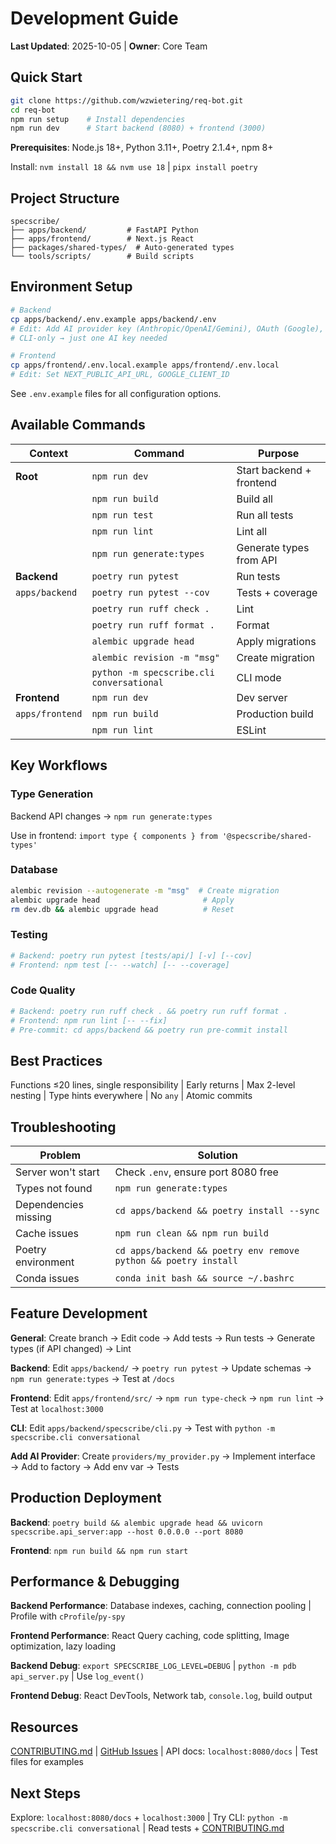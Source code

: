 # Development Guide

**Last Updated**: 2025-10-05 | **Owner**: Core Team

## Quick Start

```bash
git clone https://github.com/wzwietering/req-bot.git
cd req-bot
npm run setup    # Install dependencies
npm run dev      # Start backend (8080) + frontend (3000)
```

**Prerequisites**: Node.js 18+, Python 3.11+, Poetry 2.1.4+, npm 8+

Install: `nvm install 18 && nvm use 18` | `pipx install poetry`

## Project Structure

```
specscribe/
├── apps/backend/         # FastAPI Python
├── apps/frontend/        # Next.js React
├── packages/shared-types/  # Auto-generated types
└── tools/scripts/        # Build scripts
```

## Environment Setup

```bash
# Backend
cp apps/backend/.env.example apps/backend/.env
# Edit: Add AI provider key (Anthropic/OpenAI/Gemini), OAuth (Google), JWT secret
# CLI-only → just one AI key needed

# Frontend
cp apps/frontend/.env.local.example apps/frontend/.env.local
# Edit: Set NEXT_PUBLIC_API_URL, GOOGLE_CLIENT_ID
```

See `.env.example` files for all configuration options.

## Available Commands

| Context | Command | Purpose |
|---------|---------|---------|
| **Root** | `npm run dev` | Start backend + frontend |
| | `npm run build` | Build all |
| | `npm run test` | Run all tests |
| | `npm run lint` | Lint all |
| | `npm run generate:types` | Generate types from API |
| **Backend** | `poetry run pytest` | Run tests |
| `apps/backend` | `poetry run pytest --cov` | Tests + coverage |
| | `poetry run ruff check .` | Lint |
| | `poetry run ruff format .` | Format |
| | `alembic upgrade head` | Apply migrations |
| | `alembic revision -m "msg"` | Create migration |
| | `python -m specscribe.cli conversational` | CLI mode |
| **Frontend** | `npm run dev` | Dev server |
| `apps/frontend` | `npm run build` | Production build |
| | `npm run lint` | ESLint |

## Key Workflows

### Type Generation
Backend API changes → `npm run generate:types`

Use in frontend: `import type { components } from '@specscribe/shared-types'`

### Database
```bash
alembic revision --autogenerate -m "msg"  # Create migration
alembic upgrade head                       # Apply
rm dev.db && alembic upgrade head          # Reset
```

### Testing
```bash
# Backend: poetry run pytest [tests/api/] [-v] [--cov]
# Frontend: npm test [-- --watch] [-- --coverage]
```

### Code Quality
```bash
# Backend: poetry run ruff check . && poetry run ruff format .
# Frontend: npm run lint [-- --fix]
# Pre-commit: cd apps/backend && poetry run pre-commit install
```

## Best Practices

Functions ≤20 lines, single responsibility | Early returns | Max 2-level nesting | Type hints everywhere | No `any` | Atomic commits

## Troubleshooting

| Problem | Solution |
|---------|----------|
| Server won't start | Check `.env`, ensure port 8080 free |
| Types not found | `npm run generate:types` |
| Dependencies missing | `cd apps/backend && poetry install --sync` |
| Cache issues | `npm run clean && npm run build` |
| Poetry environment | `cd apps/backend && poetry env remove python && poetry install` |
| Conda issues | `conda init bash && source ~/.bashrc` |

## Feature Development

**General**: Create branch → Edit code → Add tests → Run tests → Generate types (if API changed) → Lint

**Backend**: Edit `apps/backend/` → `poetry run pytest` → Update schemas → `npm run generate:types` → Test at `/docs`

**Frontend**: Edit `apps/frontend/src/` → `npm run type-check` → `npm run lint` → Test at `localhost:3000`

**CLI**: Edit `apps/backend/specscribe/cli.py` → Test with `python -m specscribe.cli conversational`

**Add AI Provider**: Create `providers/my_provider.py` → Implement interface → Add to factory → Add env var → Tests

## Production Deployment

**Backend**: `poetry build && alembic upgrade head && uvicorn specscribe.api_server:app --host 0.0.0.0 --port 8080`

**Frontend**: `npm run build && npm run start`

## Performance & Debugging

**Backend Performance**: Database indexes, caching, connection pooling | Profile with `cProfile`/`py-spy`

**Frontend Performance**: React Query caching, code splitting, Image optimization, lazy loading

**Backend Debug**: `export SPECSCRIBE_LOG_LEVEL=DEBUG` | `python -m pdb api_server.py` | Use `log_event()`

**Frontend Debug**: React DevTools, Network tab, `console.log`, build output

## Resources

[CONTRIBUTING.md](CONTRIBUTING.md) | [GitHub Issues](https://github.com/wzwietering/req-bot/issues) | API docs: `localhost:8080/docs` | Test files for examples

## Next Steps

Explore: `localhost:8080/docs` + `localhost:3000` | Try CLI: `python -m specscribe.cli conversational` | Read tests + [CONTRIBUTING.md](CONTRIBUTING.md)
